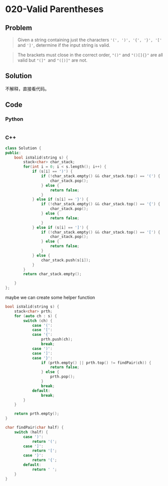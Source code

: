 # 020-Valid Parentheses

## Problem

> Given a string containing just the characters `'(', ')', '{', '}', '[' `and `']'`, determine if the input string is valid.

> The brackets must close in the correct order, `"()"` and `"()[]{}"` are all valid but `"(]" `and `"([)]"` are not.

## Solution

不解释，直接看代码。

## Code

### Python

```python

```

### C++

```cpp
class Solution {
public:
    bool isValid(string s) {
        stack<char> char_stack;
        for(int i = 0; i < s.length(); i++) {
            if (s[i] == ')') {
                if (!char_stack.empty() && char_stack.top() == '(') {
                    char_stack.pop();
                } else {
                    return false;
                }
            } else if (s[i] == '}') {
                if (!char_stack.empty() && char_stack.top() == '{') {
                    char_stack.pop();
                } else {
                    return false;
                }
            } else if (s[i] == ']') {
                if (!char_stack.empty() && char_stack.top() == '[') {
                    char_stack.pop();
                } else {
                    return false;
                }
            } else {
                char_stack.push(s[i]);
            }
        }
        return char_stack.empty();

    }
};
```

maybe we can create some helper function

```cpp
bool isValid(string s) {
    stack<char> prth;
    for (auto ch : s) {
        switch (ch) {
            case '(':
            case '[':
            case '{':
                prth.push(ch);
                break;
            case ')':
            case ']':
            case '}':
                if (prth.empty() || prth.top() != findPair(ch)) {
                    return false;
                } else {
                    prth.pop();
                }
                break;
            default:
                break;
        }
    }

    return prth.empty();
}

char findPair(char half) {
    switch (half) {
        case ')':
            return '(';
        case ']':
            return '[';
        case '}':
            return '{';
        default:
            return ' ';
    }
}
```
